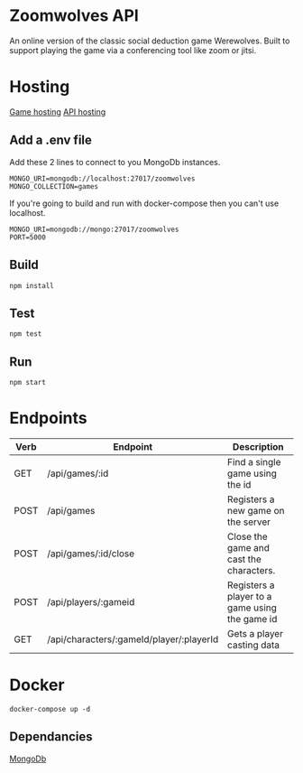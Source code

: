 # Zoomwolves API

An online version of the classic social deduction game Werewolves. Built to support playing the game via a conferencing tool like zoom or jitsi.

# Hosting

[Game hosting](http://zoomwolves-bucket.s3-website.eu-west-2.amazonaws.com/ 'Zoomwolves Game')
[API hosting](http://3.9.162.97:3000/ 'Zoomwolves api')

## Add a .env file

Add these 2 lines to connect to you MongoDb instances.

```
MONGO_URI=mongodb://localhost:27017/zoomwolves
MONGO_COLLECTION=games
```

If you're going to build and run with docker-compose then you can't use localhost.

```
MONGO_URI=mongodb://mongo:27017/zoomwolves
PORT=5000
```

## Build

```
npm install
```

## Test

```
npm test
```

## Run

```
npm start
```

# Endpoints

| **Verb** | **Endpoint**                             | **Description**                                |
| -------- | ---------------------------------------- | ---------------------------------------------- |
| GET      | /api/games/:id                           | Find a single game using the id                |
| POST     | /api/games                               | Registers a new game on the server             |
| POST     | /api/games/:id/close                     | Close the game and cast the characters.        |
| POST     | /api/players/:gameid                     | Registers a player to a game using the game id |
| GET      | /api/characters/:gameId/player/:playerId | Gets a player casting data                     |

# Docker

```
docker-compose up -d
```

## Dependancies

[MongoDb](https://docs.mongodb.com/manual/installation/)

